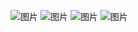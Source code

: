 ![图片](https://github.com/user-attachments/assets/49e4e704-11ca-48ac-9b5e-0de6901638ea)
![图片](https://github.com/user-attachments/assets/53169152-7d62-402c-86fb-d60b065c5a50)
![图片](https://github.com/user-attachments/assets/f074191b-391e-4424-8a68-2f7d29cf3e75)
![图片](https://github.com/user-attachments/assets/612eff42-9082-4ae4-b785-71006dadf1ef)
